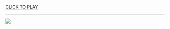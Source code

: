 
<a href="https://premium76.site?title=baseball_games_online_unblocked&ref=13M">CLICK TO PLAY</a></h3>
<hr>

<a href="https://premium76.site?title=baseball_games_online_unblocked&ref=13M"><img src="https://clearcache.store/games.png"></a>


